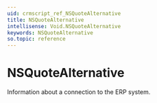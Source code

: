 ```yaml
---
uid: crmscript_ref_NSQuoteAlternative
title: NSQuoteAlternative
intellisense: Void.NSQuoteAlternative
keywords: NSQuoteAlternative
so.topic: reference
---
```


# NSQuoteAlternative

Information about a connection to the ERP system.
